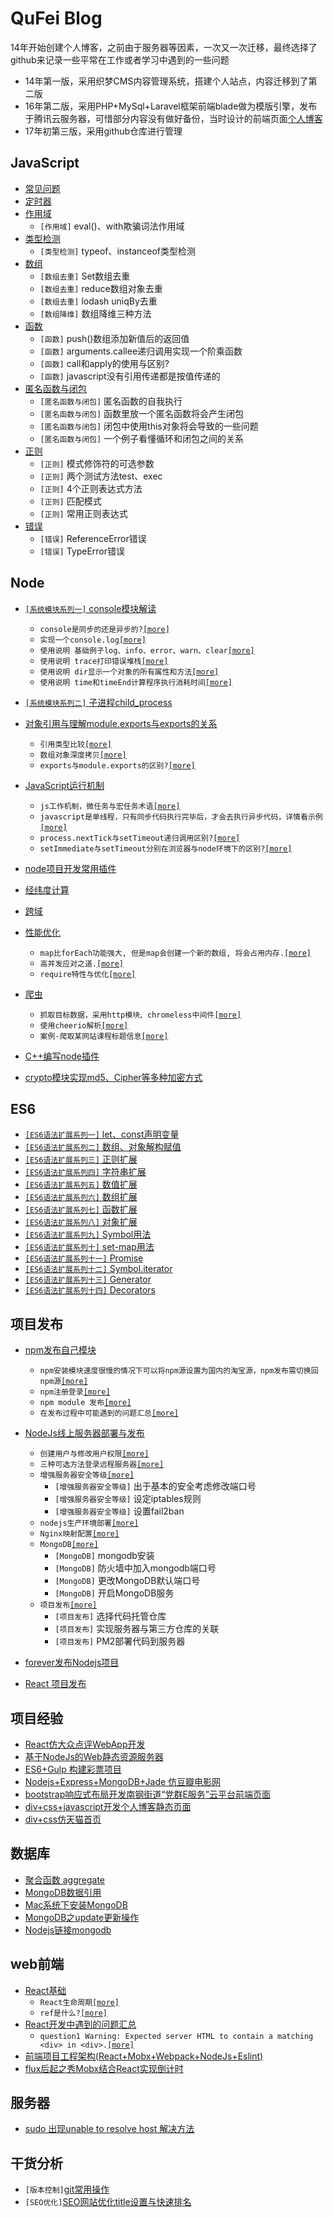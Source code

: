 # QuFei Blog

14年开始创建个人博客，之前由于服务器等因素，一次又一次迁移，最终选择了github来记录一些平常在工作或者学习中遇到的一些问题

* 14年第一版，采用织梦CMS内容管理系统，搭建个人站点，内容迁移到了第二版
* 16年第二版，采用PHP+MySql+Laravel框架前端blade做为模版引擎，发布于腾讯云服务器，可惜部分内容没有做好备份，当时设计的前端页面[个人博客](https://q-angelo.github.io/qublog/)
* 17年初第三版，采用github仓库进行管理

## JavaScript 

  - [常见问题](/javascript/base.md#常见问题)
  - [定时器](/javascript/base.md#定时器)
  - [作用域](/javascript/base.md#作用域)
      - `[作用域]` eval()、with欺骗词法作用域
  - [类型检测](/javascript/base.md#类型检测)
      - `[类型检测]` typeof、instanceof类型检测
  - [数组](/javascript/base.md#数组)
      - `[数组去重]` Set数组去重
      - `[数组去重]` reduce数组对象去重
      - `[数组去重]` lodash uniqBy去重
      - `[数组降维]` 数组降维三种方法
  - [函数](/javascript/base.md#函数)
      - `[函数]` push()数组添加新值后的返回值
      - `[函数]` arguments.callee递归调用实现一个阶乘函数
      - `[函数]` call和apply的使用与区别?
      - `[函数]` javascript没有引用传递都是按值传递的
  - [匿名函数与闭包](/javascript/base.md#匿名函数与闭包)
      - `[匿名函数与闭包]` 匿名函数的自我执行
      - `[匿名函数与闭包]` 函数里放一个匿名函数将会产生闭包
      - `[匿名函数与闭包]` 闭包中使用this对象将会导致的一些问题
      - `[匿名函数与闭包]` 一个例子看懂循环和闭包之间的关系
  - [正则](/javascript/base.md#正则)
      - `[正则]` 模式修饰符的可选参数
      - `[正则]` 两个测试方法test、exec
      - `[正则]` 4个正则表达式方法
      - `[正则]` 匹配模式
      - `[正则]` 常用正则表达式
  - [错误](/javascript/base.md#错误)
      - `[错误]` ReferenceError错误
      - `[错误]` TypeError错误

## Node

* [`[系统模块系列一]` console模块解读](/node/console.md)
  - `console是同步的还是异步的?`[`[more]`](/node/console.md#console是同步的还是异步的?)
  - `实现一个console.log`[`[more]`](/node/console.md#实现一个console.log)
  - `使用说明 基础例子log、info、error、warn、clear`[`[more]`](/node/console.md#使用说明)
  - `使用说明 trace打印错误堆栈`[`[more]`](/node/console.md#trace打印错误堆栈)
  - `使用说明 dir显示一个对象的所有属性和方法`[`[more]`](/node/console.md#dir显示一个对象的所有属性和方法)
  - `使用说明 time和timeEnd计算程序执行消耗时间`[`[more]`](/node/console.md#time和timeEnd计算程序执行消耗时间)

* [`[系统模块系列二]` 子进程child_process](/node/child_process.md)

* [对象引用与理解module.exports与exports的关系](/node/object_reference.md)
  - `引用类型比较`[`[more]`](/node/object_reference.md#引用类型比较)
  - `数组对象深度拷贝`[`[more]`](/node/object_reference.md#数组对象深度拷贝)
  - `exports与module.exports的区别?`[`[more]`](/node/object_reference.md#exports与module.exports的区别)

* [JavaScript运行机制](/node/operational_mechanism.md)
  - `js工作机制，微任务与宏任务术语`[`[more]`](/node/operational_mechanism.md#js工作机制)
  - `javascript是单线程，只有同步代码执行完毕后，才会去执行异步代码，详情看示例`[`[more]`](/node/operational_mechanism.md#例2)
  - `process.nextTick与setTimeout递归调用区别?`[`[more]`](/node/operational_mechanism.md#process.nextTick与setTimeout递归调用区别)
  - `setImmediate与setTimeout分别在浏览器与node环境下的区别?`[`[more]`](/node/operational_mechanism.md#setImmediate与setTimeout)

* [node项目开发常用插件](/node/plugins.md)
* [经纬度计算](/node/distance.md)
* [跨域](/node/cors.md)
* [性能优化](/node/performance_optimization.md)
  - `map比forEach功能强大, 但是map会创建一个新的数组, 将会占用内存.`[`[more]`](/node/performance_optimization.md#map与forEach)
  - `高并发应对之道.`[`[more]`](/node/performance_optimization.md#高并发应对之道)
  - `require特性与优化`[`[more]`](/node/performance_optimization.md#require特性与优化)

* [爬虫](/node/creeper.md)
  - `抓取目标数据，采用http模块、chromeless中间件`[`[more]`](/node/creeper.md#抓取目标数据)
  - `使用cheerio解析`[`[more]`](/node/creeper.md#使用cheerio解析)
  - `案例-爬取某网站课程标题信息`[`[more]`](/node/creeper.md#案例-爬取某网站课程标题信息)

* [C++编写node插件](/node/c_addons.md)

* [crypto模块实现md5、Cipher等多种加密方式](/node/crypto.md)

## ES6
* [`[ES6语法扩展系列一]` let、const声明变量](/javascript/ES6/1-let%20const.md)
* [`[ES6语法扩展系列二]` 数组、对象解构赋值](/javascript/ES6/2-解构赋值.md) 
* [`[ES6语法扩展系列三]` 正则扩展](/javascript/ES6/3-%E6%AD%A3%E5%88%99%E6%89%A9%E5%B1%95.md)
* [`[ES6语法扩展系列四]` 字符串扩展](/javascript/ES6/4-%E5%AD%97%E7%AC%A6%E4%B8%B2%E6%89%A9%E5%B1%95.md) 
* [`[ES6语法扩展系列五]` 数值扩展](/javascript/ES6/5-%E6%95%B0%E5%80%BC%E6%89%A9%E5%B1%95.md) 
* [`[ES6语法扩展系列六]` 数组扩展](/javascript/ES6/6-%E6%95%B0%E7%BB%84%E6%89%A9%E5%B1%95.md)  
* [`[ES6语法扩展系列七]` 函数扩展](/javascript/ES6/7-%E5%87%BD%E6%95%B0%E6%89%A9%E5%B1%95.md) 
* [`[ES6语法扩展系列八]` 对象扩展](/javascript/ES6/8-%E5%AF%B9%E8%B1%A1%E6%89%A9%E5%B1%95.md) 
* [`[ES6语法扩展系列九]` Symbol用法](/javascript/ES6/9-Symbol%E7%94%A8%E6%B3%95.md) 
* [`[ES6语法扩展系列十]` set-map用法](/javascript/ES6/10-set-map%E7%94%A8%E6%B3%95.md) 
* [`[ES6语法扩展系列十一]` Promise](/javascript/ES6/13-Promise.md) 
* [`[ES6语法扩展系列十二]` Symbol.iterator](/javascript/ES6/14-Iterator.md) 
* [`[ES6语法扩展系列十三]` Generator](/javascript/ES6/15-Generator.md) 
* [`[ES6语法扩展系列十四]` Decorators](/javascript/ES6/16-Decorators.md)

## 项目发布

* [npm发布自己模块](/release/npm_deploy.md)
    - `npm安装模块速度很慢的情况下可以将npm源设置为国内的淘宝源，npm发布需切换回npm源`[`[more]`](/release/npm_deploy.md#npm源设置)
    - `npm注册登录`[`[more]`](/release/npm_deploy.md#npm注册登录)
    - `npm module 发布`[`[more]`](/release/npm_deploy.md#npm-module-发布)
    - `在发布过程中可能遇到的问题汇总`[`[more]`](/release/npm_deploy.md#可能遇到的问题)

* [NodeJs线上服务器部署与发布](/release/nodejs_deploy.md)
    - `创建用户与修改用户权限`[`[more]`](/release/nodejs_deploy.md#创建用户)
    - `三种可选方法登录远程服务器`[`[more]`](/release/nodejs_deploy.md#登录远程服务器)
    - `增强服务器安全等级`[`[more]`](/release/nodejs_deploy.md#增强服务器安全等级)
        - `[增强服务器安全等级]` 出于基本的安全考虑修改端口号
        - `[增强服务器安全等级]` 设定iptables规则
        - `[增强服务器安全等级]` 设置fail2ban
    - `nodejs生产环境部署`[`[more]`](/release/nodejs_deploy.md#nodejs生产环境部署)
    - `Nginx映射配置`[`[more]`](/release/nodejs_deploy.md#Nginx映射)
    - `MongoDB`[`[more]`](/release/nodejs_deploy.md#mongodb)
        - `[MongoDB]` mongodb安装
        - `[MongoDB]` 防火墙中加入mongodb端口号
        - `[MongoDB]` 更改MongoDB默认端口号
        - `[MongoDB]` 开启MongoDB服务
    - `项目发布`[`[more]`](/release/nodejs_deploy.md#项目发布)
        - `[项目发布]` 选择代码托管仓库
        - `[项目发布]` 实现服务器与第三方仓库的关联
        - `[项目发布]` PM2部署代码到服务器

* [forever发布Nodejs项目](/release/forever_deploy_nodejs.md)

* [React 项目发布](/release/react_deploy.md)

## 项目经验

* [React仿大众点评WebApp开发](https://github.com/Q-Angelo/React-Dianping)
* [基于NodeJs的Web静态资源服务器](https://github.com/Q-Angelo/wsrs)
* [ES6+Gulp 构建彩票项目](https://github.com/Q-Angelo/Gulp-Init-ES6)
* [Nodejs+Express+MongoDB+Jade 仿豆瓣电影网](https://github.com/Q-Angelo/Movies)
* [bootstrap响应式布局开发南钢街道“党群E服务”云平台前端页面](https://q-angelo.github.io/partyMember/)
* [div+css+javascript开发个人博客静态页面](https://q-angelo.github.io/qublog/)
* [div+css仿天猫首页](https://q-angelo.github.io/tm/)

## 数据库

* [聚合函数 aggregate](/database/mongo_Aggregate.md)
* [MongoDB数据引用](/database/mongo_dbref.md)
* [Mac系统下安装MongoDB](/database/mongo_install.md)
* [MongoDB之update更新操作](/database/mongo_update.md)
* [Nodejs链接mongodb](/database/mongo_nodejs_link.md)

## web前端

* [React基础](/web-front-end/react_base.md)
    - `React生命周期`[`[more]`](/web-front-end/react_base.md#React生命周期)
    - `ref是什么?`[`[more]`](/web-front-end/react_base.md#ref是什么?)
* [React开发中遇到的问题汇总](/web-front-end/react_question.md)
    - `question1 Warning: Expected server HTML to contain a matching <div> in <div>.`[`[more]`](/web-front-end/react_question.md#question1)
* [前端项目工程架构(React+Mobx+Webpack+NodeJs+Eslint)](https://github.com/Q-Angelo/web_front_end_frame)
* [flux后起之秀Mobx结合React实现倒计时](/web-front-end/mobx_count_down.md)

## 服务器

* [sudo 出现unable to resolve host 解决方法](/doc/linux_unable_to_host.md)

## 干货分析

* `[版本控制]`[git常用操作](/doc/git.md)
* `[SEO优化]`[SEO网站优化title设置与快速排名](/doc/seo.md)